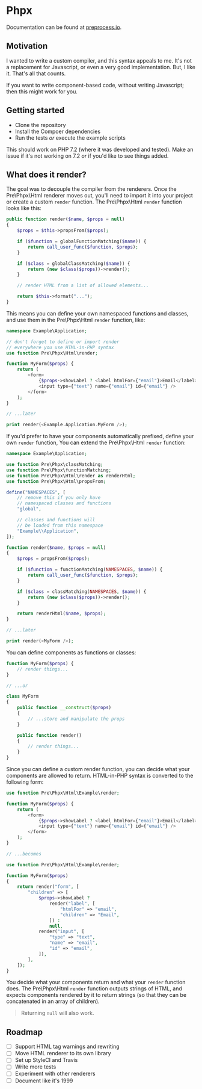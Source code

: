 # Phpx

Documentation can be found at [preprocess.io](https://preprocess.io#phpx).

## Motivation

I wanted to write a custom compiler, and this syntax appeals to me. It's not a replacement for Javascript, or even a very good implementation. But, I like it. That's all that counts.

If you want to write component-based code, without writing Javascript; then this might work for you. 

## Getting started

- Clone the repository
- Install the Compoer dependencies
- Run the tests _or_ execute the example scripts

This should work on PHP 7.2 (where it was developed and tested). Make an issue if it's not working on 7.2 _or_ if you'd like to see things added.

## What does it render?

The goal was to decouple the compiler from the renderers. Once the Pre\Phpx\Html renderer moves out, you'll need to import it into your project or create a custom `render` function. The Pre\Phpx\Html `render` function looks like this:

```php
public function render($name, $props = null)
{
    $props = $this->propsFrom($props);

    if ($function = globalFunctionMatching($name)) {
        return call_user_func($function, $props);
    }

    if ($class = globalClassMatching($name)) {
        return (new $class($props))->render();
    }

    // render HTML from a list of allowed elements...

    return $this->format("...");
}
```

This means you can define your own namespaced functions and classes, and use them in the Pre\Phpx\Html `render` function, like:

```php
namespace Example\Application;

// don't forget to define or import render
// everywhere you use HTML-in-PHP syntax
use function Pre\Phpx\Html\render;

function MyForm($props) {
    return (
        <form>
            {$props->showLabel ? <label htmlFor={"email"}>Email</label> : null}
            <input type={"text"} name={"email"} id={"email"} />
        </form>
    );
}

// ...later

print render(<Example.Application.MyForm />);
```

If you'd prefer to have your components automatically prefixed, define your own `render` function, You can extend the Pre\Phpx\Html `render` function:

```php
namespace Example\Application;

use function Pre\Phpx\classMatching;
use function Pre\Phpx\functionMatching;
use function Pre\Phpx\Html\render as renderHtml;
use function Pre\Phpx\Html\propsFrom;

define("NAMESPACES", [
    // remove this if you only have
    // namespaced classes and functions
    "global",

    // classes and functions will
    // be loaded from this namespace
    "Example\\Application",
]);

function render($name, $props = null)
{
    $props = propsFrom($props);

    if ($function = functionMatching(NAMESPACES, $name)) {
        return call_user_func($function, $props);
    }

    if ($class = classMatching(NAMESPACES, $name)) {
        return (new $class($props))->render();
    }

    return renderHtml($name, $props);
}

// ...later

print render(<MyForm />);
```

You can define components as functions or classes:

```php
function MyForm($props) {
    // render things...
}

// ...or

class MyForm
{
    public function __construct($props)
    {
        // ...store and manipulate the props
    }

    public function render()
    {
        // render things...
    }
}
```

Since you can define a custom render function, you can decide what your components are allowed to return. HTML-in-PHP syntax is converted to the following form:

```php
use function Pre\Phpx\Html\Example\render;

function MyForm($props) {
    return (
        <form>
            {$props->showLabel ? <label htmlFor={"email"}>Email</label> : null}
            <input type={"text"} name={"email"} id={"email"} />
        </form>
    );
}

// ...becomes

use function Pre\Phpx\Html\Example\render;

function MyForm($props)
{
    return render("form", [
        "children" => [
            $props->showLabel ?
                render("label", [
                    "htmlFor" => "email",
                    "children" => "Email",
                ]) :
                null,
            render("input", [
                "type" => "text",
                "name" => "email",
                "id" => "email",
            ]),
        ],
    ]);
}
```

You decide what your components return and what your `render` function does. The Pre\Phpx\Html `render` function outputs strings of HTML, and expects components rendered by it to return strings (so that they can be concatenated in an array of children).

> Returning `null` will also work.

## Roadmap

- [ ] Support HTML tag warnings and rewriting
- [ ] Move HTML renderer to its own library
- [ ] Set up StyleCI and Travis
- [ ] Write more tests
- [ ] Experiment with other renderers
- [ ] Document like it's 1999
